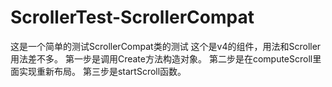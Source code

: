 # ScrollerTest-ScrollerCompat
这是一个简单的测试ScrollerCompat类的测试
这个是v4的组件，用法和Scroller用法差不多。
第一步是调用Create方法构造对象。
第二步是在computeScroll里面实现重新布局。
第三步是startScroll函数。
